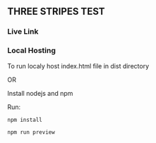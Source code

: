 ## THREE STRIPES TEST

### Live Link



### Local Hosting

To run localy host index.html file in dist directory

OR

Install nodejs and npm

Run:

`npm install`

`npm run preview`